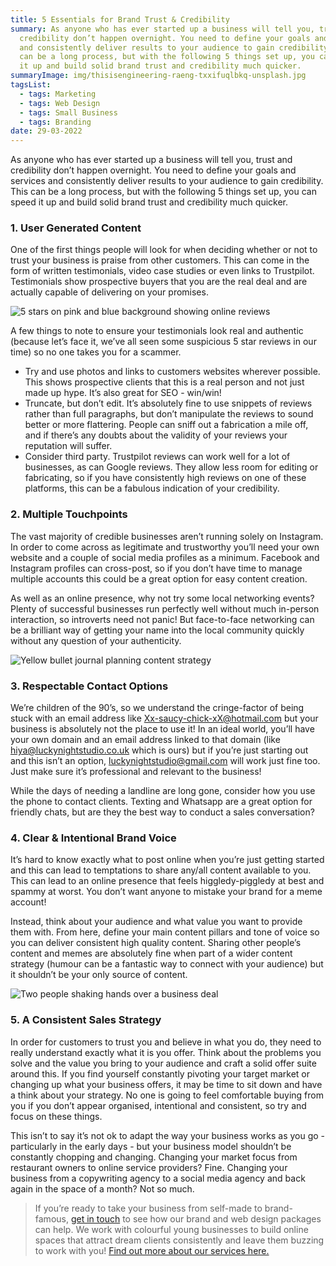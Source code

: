 ```yaml
---
title: 5 Essentials for Brand Trust & Credibility
summary: As anyone who has ever started up a business will tell you, trust and
  credibility don’t happen overnight. You need to define your goals and services
  and consistently deliver results to your audience to gain credibility. This
  can be a long process, but with the following 5 things set up, you can speed
  it up and build solid brand trust and credibility much quicker.
summaryImage: img/thisisengineering-raeng-txxifuqlbkq-unsplash.jpg
tagsList:
  - tags: Marketing
  - tags: Web Design
  - tags: Small Business
  - tags: Branding
date: 29-03-2022
---
```

As anyone who has ever started up a business will tell you, trust and credibility don’t happen overnight. You need to define your goals and services and consistently deliver results to your audience to gain credibility. This can be a long process, but with the following 5 things set up, you can speed it up and build solid brand trust and credibility much quicker.

### 1. User Generated Content

One of the first things people will look for when deciding whether or not to trust your business is praise from other customers. This can come in the form of written testimonials, video case studies or even links to Trustpilot. Testimonials show prospective buyers that you are the real deal and are actually capable of delivering on your promises.

![5 stars on pink and blue background showing online reviews](img/towfiqu-barbhuiya-0zuobtlw3y4-unsplash.jpg "5 star reviews")

A few things to note to ensure your testimonials look real and authentic (because let’s face it, we’ve all seen some suspicious 5 star reviews in our time) so no one takes you for a scammer.

* Try and use photos and links to customers websites wherever possible. This shows prospective clients that this is a real person and not just made up hype. It’s also great for SEO - win/win!
* Truncate, but don’t edit. It’s absolutely fine to use snippets of reviews rather than full paragraphs, but don’t manipulate the reviews to sound better or more flattering. People can sniff out a fabrication a mile off, and if there’s any doubts about the validity of your reviews your reputation will suffer.
* Consider third party. Trustpilot reviews can work well for a lot of businesses, as can Google reviews. They allow less room for editing or fabricating, so if you have consistently high reviews on one of these platforms, this can be a fabulous indication of your credibility.





### 2. Multiple Touchpoints

The vast majority of credible businesses aren’t running solely on Instagram. In order to come across as legitimate and trustworthy you’ll need your own website and a couple of social media profiles as a minimum. Facebook and Instagram profiles can cross-post, so if you don’t have time to manage multiple accounts this could be a great option for easy content creation.

As well as an online presence, why not try some local networking events? Plenty of successful businesses run perfectly well without much in-person interaction, so introverts need not panic! But face-to-face networking can be a brilliant way of getting your name into the local community quickly without any question of your authenticity.

![Yellow bullet journal planning content strategy](img/estee-janssens-hazwnsi9oeq-unsplash.jpg "Yellow bullet journal planning content strategy")



### 3. Respectable Contact Options

We’re children of the 90’s, so we understand the cringe-factor of being stuck with an email address like [Xx-saucy-chick-xX@hotmail.com](mailto:Xx-saucy-chick-xX@hotmail.com) but your business is absolutely not the place to use it! In an ideal world, you’ll have your own domain and an email address linked to that domain (like [hiya@luckynightstudio.co.uk](mailto:hiya@luckynightstudio.co.uk) which is ours) but if you’re just starting out and this isn’t an option, [luckynightstudio@gmail.com](mailto:luckynightstudio@gmail.com) will work just fine too. Just make sure it’s professional and relevant to the business!

While the days of needing a landline are long gone, consider how you use the phone to contact clients. Texting and Whatsapp are a great option for friendly chats, but are they the best way to conduct a sales conversation?



### 4. Clear & Intentional Brand Voice

It’s hard to know exactly what to post online when you’re just getting started and this can lead to temptations to share any/all content available to you. This can lead to an online presence that feels higgledy-piggledy at best and spammy at worst. You don’t want anyone to mistake your brand for a meme account!

Instead, think about your audience and what value you want to provide them with. From here, define your main content pillars and tone of voice so you can deliver consistent high quality content. Sharing other people’s content and memes are absolutely fine when part of a wider content strategy (humour can be a fantastic way to connect with your audience) but it shouldn’t be your only source of content.

![Two people shaking hands over a business deal](img/cytonn-photography-vwchrczcqwm-unsplash.jpg "Handshake over a business deal")

### 5. A Consistent Sales Strategy

In order for customers to trust you and believe in what you do, they need to really understand exactly what it is you offer. Think about the problems you solve and the value you bring to your audience and craft a solid offer suite around this. If you find yourself constantly pivoting your target market or changing up what your business offers, it may be time to sit down and have a think about your strategy. No one is going to feel comfortable buying from you if you don’t appear organised, intentional and consistent, so try and focus on these things.

This isn’t to say it’s not ok to adapt the way your business works as you go - particularly in the early days - but your business model shouldn’t be constantly chopping and changing. Changing your market focus from restaurant owners to online service providers? Fine. Changing your business from a copywriting agency to a social media agency and back again in the space of a month? Not so much.

> If you’re ready to take your business from self-made to brand-famous, [get in touch](https://www.luckynightstudio.co.uk/contact) to see how our brand and web design packages can help. We work with colourful young businesses to build online spaces that attract dream clients consistently and leave them buzzing to work with you! [Find out more about our services here.](https://www.luckynightstudio.co.uk/services)